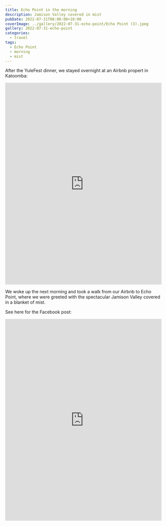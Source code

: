 ```yaml
---
title: Echo Point in the morning
description: Jamison Valley covered in mist
pubDate: 2022-07-31T08:00:00+10:00
coverImage: ../gallery/2022-07-31-echo-point/Echo Point (3).jpeg
gallery: 2022-07-31-echo-point
categories:
  - travel
tags:
  - Echo Point
  - morning
  - mist
---
```


After the YuleFest dinner, we stayed overnight at an Airbnb propert in Katoomba:

<iframe src="https://www.facebook.com/plugins/post.php?href=https%3A%2F%2Fwww.facebook.com%2Fchris1.tham%2Fposts%2Fpfbid05viCwYM6NCwfRh8qavzydMMpUP8DJ6aYfjqUYm6s1CkFYpenNwAPWCQip3VXiaEdl&show_text=true&width=500" width="500" height="645" style="border:none;overflow:hidden" scrolling="no" frameborder="0" allowfullscreen="true" allow="autoplay; clipboard-write; encrypted-media; picture-in-picture; web-share"></iframe>

We woke up the next morning and took a walk from our Airbnb to
Echo Point, where we were greeted with the spectacular Jamison Valley covered
in a blanket of mist.

See here for the Facebook post:

<iframe src="https://www.facebook.com/plugins/post.php?href=https%3A%2F%2Fwww.facebook.com%2Fchris1.tham%2Fposts%2Fpfbid0pxpNKiZyBb72ut49ZTAGFeRjE4obNuUoExnbTYa3c2LxMW7AULLmToiqQQ9acJetl&show_text=true&width=500" width="500" height="645" style="border:none;overflow:hidden" scrolling="no" frameborder="0" allowfullscreen="true" allow="autoplay; clipboard-write; encrypted-media; picture-in-picture; web-share"></iframe>
